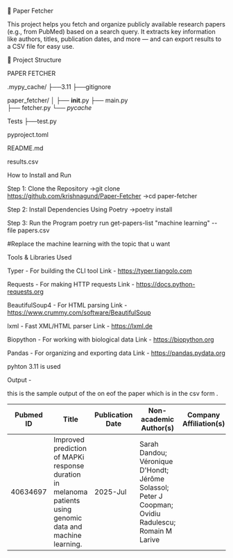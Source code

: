 📄 Paper Fetcher

This project helps you fetch and organize publicly available research papers (e.g., from PubMed) based on a search query. It extracts key information like authors, titles, publication dates, and more — and can export results to a CSV file for easy use.

📁 Project Structure

PAPER FETCHER

.mypy_cache/
├──3.11
├──gitignore

paper_fetcher/
│
├── __init__.py
├── main.py    
├── fetcher.py 
└── _pycache_

Tests
├──test.py

pyproject.toml

README.md

results.csv

How to Install and Run

Step 1: Clone the Repository
  ->git clone https://github.com/krishnagund/Paper-Fetcher
  ->cd paper-fetcher


Step 2: Install Dependencies Using Poetry
  ->poetry install

Step 3: Run the Program
   poetry run get-papers-list "machine learning" --file papers.csv

#Replace the machine learning with the topic that u want 



Tools & Libraries Used

Typer	-  For building the CLI tool	                  Link - https://typer.tiangolo.com

Requests -	For making HTTP requests	                  Link - https://docs.python-requests.org

BeautifulSoup4	- For HTML parsing	                      Link - https://www.crummy.com/software/BeautifulSoup

lxml	- Fast XML/HTML parser	                          Link - https://lxml.de

Biopython -	For working with biological data              Link - https://biopython.org

Pandas - 	For organizing and exporting data	          Link - https://pandas.pydata.org

pyhton 3.11 is used

Output - 

this is the sample output of the on eof the paper which is in the csv form .


| Pubmed ID | Title                                                                                          | Publication Date | Non-academic Author(s)                                              | Company Affiliation(s) | Corresponding Author Email             |
|-----------|------------------------------------------------------------------------------------------------|------------------|----------------------------------------------------------------------|------------------------|----------------------------------------|
| 40634697  | Improved prediction of MAPKi response duration in melanoma patients using genomic data and machine learning. | 2025-Jul         | Sarah Dandou; Véronique D'Hondt; Jérôme Solassol; Peter J Coopman; Ovidiu Radulescu; Romain M Larive |                        | ovidiu.radulescu@umontpellier.fr      |

